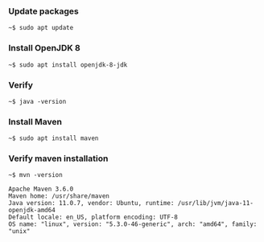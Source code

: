 ### Update packages

    ~$ sudo apt update

### Install OpenJDK 8

    ~$ sudo apt install openjdk-8-jdk   
   
### Verify

    ~$ java -version

### Install Maven

    ~$ sudo apt install maven

### Verify maven installation

    ~$ mvn -version

    Apache Maven 3.6.0
    Maven home: /usr/share/maven
    Java version: 11.0.7, vendor: Ubuntu, runtime: /usr/lib/jvm/java-11-openjdk-amd64
    Default locale: en_US, platform encoding: UTF-8
    OS name: "linux", version: "5.3.0-46-generic", arch: "amd64", family: "unix"

